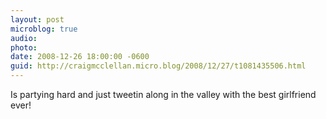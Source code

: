 ```yaml
---
layout: post
microblog: true
audio: 
photo: 
date: 2008-12-26 18:00:00 -0600
guid: http://craigmcclellan.micro.blog/2008/12/27/t1081435506.html
---
```

Is partying hard and just tweetin along in the valley with the best girlfriend ever!
